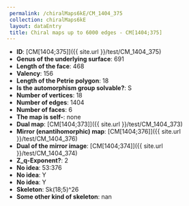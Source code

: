 ```yaml
--- 
 permalink: /chiralMaps6kE/CM_1404_375 
 collection: chiralMaps6kE
 layout: dataEntry
 title: Chiral maps up to 6000 edges - CM[1404;375]
---
```


- **ID**: [CM[1404;375]]({{ site.url }}/test/CM_1404_375)
- **Genus of the underlying surface**: 691
- **Length of the face**: 468
- **Valency**: 156
- **Length of the Petrie polygon**: 18
- **Is the automorphism group solvable?**: S
- **Number of vertices**: 18
- **Number of edges**: 1404
- **Number of faces**: 6
- **The map is self-**: none
- **Dual map**: [CM[1404;373]]({{ site.url }}/test/CM_1404_373)
- **Mirror (enantihomorphic) map**: [CM[1404;376]]({{ site.url }}/test/CM_1404_376)
- **Dual of the mirror image**: [CM[1404;374]]({{ site.url }}/test/CM_1404_374)
- **Z_q-Exponent?**: 2
- **No idea**:  53:376
- **No idea**: Y
- **No idea**: Y
- **Skeleton**: Sk(18;5)^26
- **Some other kind of skeleton**: nan

